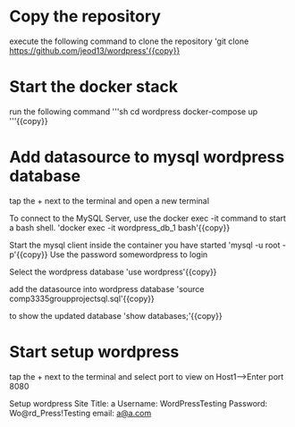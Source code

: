 # Copy the repository 
execute the following command to clone the repository
'git clone https://github.com/jeod13/wordpress'{{copy}}

# Start the docker stack
run the following command
'''sh
cd wordpress
docker-compose up
'''{{copy}}

# Add datasource to mysql wordpress database
tap the + next to the terminal and open a new terminal

To connect to the MySQL Server, use the docker exec -it command to start a bash 
shell. 
'docker exec -it wordpress_db_1 bash'{{copy}}

Start the mysql client inside the container you have started
'mysql -u root -p'{{copy}}
Use the password somewordpress to login

Select the wordpress database
'use wordpress'{{copy}}

add the datasource into wordpress database
'source comp3335groupprojectsql.sql'{{copy}}

to show the updated database
'show databases;'{{copy}}

# Start setup wordpress
tap the + next to the terminal and select port to view on Host1-->Enter port 8080

Setup wordpress
	Site Title: a
	Username: WordPressTesting
	Password: Wo@rd_Press!Testing
	email: a@a.com

